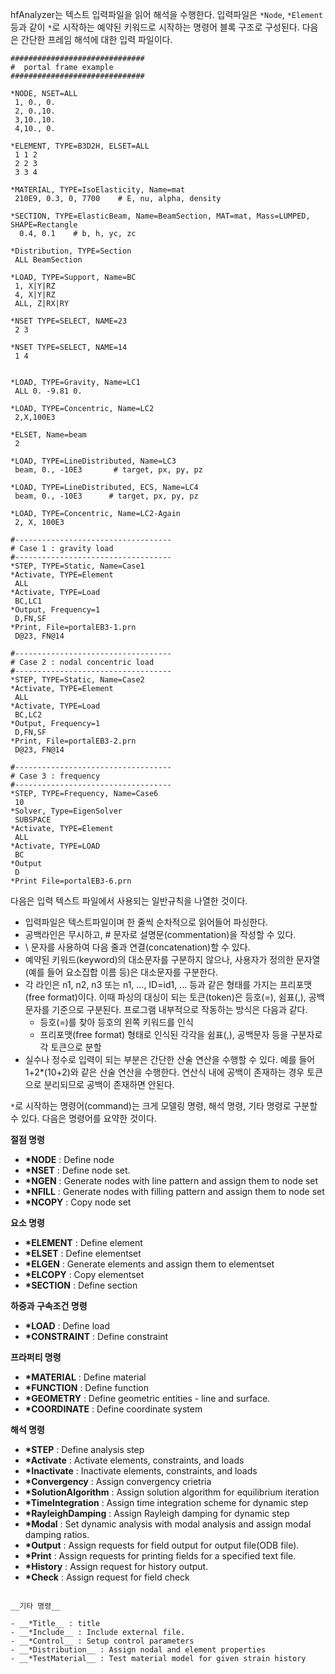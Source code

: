 hfAnalyzer는 텍스트 입력파일을 읽어 해석을 수행한다. 입력파일은 `*Node`, `*Element` 등과 같이 `*`로 시작하는 예약된 키워드로 시작하는 명령어 블록 구조로 구성된다. 다음은 간단한 프레임 해석에 대한 입력 파일이다.

```
##############################
#  portal frame example
##############################

*NODE, NSET=ALL
 1, 0., 0.
 2, 0.,10.
 3,10.,10.
 4,10., 0.

*ELEMENT, TYPE=B3D2H, ELSET=ALL
 1 1 2 
 2 2 3
 3 3 4

*MATERIAL, TYPE=IsoElasticity, Name=mat
 210E9, 0.3, 0, 7700    # E, nu, alpha, density
 
*SECTION, TYPE=ElasticBeam, Name=BeamSection, MAT=mat, Mass=LUMPED, SHAPE=Rectangle
  0.4, 0.1    # b, h, yc, zc
 
*Distribution, TYPE=Section
 ALL BeamSection
 
*LOAD, TYPE=Support, Name=BC
 1, X|Y|RZ
 4, X|Y|RZ
 ALL, Z|RX|RY

*NSET TYPE=SELECT, NAME=23
 2 3

*NSET TYPE=SELECT, NAME=14
 1 4

 
*LOAD, TYPE=Gravity, Name=LC1
 ALL 0. -9.81 0.
 
*LOAD, TYPE=Concentric, Name=LC2
 2,X,100E3

*ELSET, Name=beam
 2
 
*LOAD, TYPE=LineDistributed, Name=LC3
 beam, 0., -10E3       # target, px, py, pz
 
*LOAD, TYPE=LineDistributed, ECS, Name=LC4
 beam, 0., -10E3      # target, px, py, pz
 
*LOAD, TYPE=Concentric, Name=LC2-Again
 2, X, 100E3
 
#-----------------------------------
# Case 1 : gravity load
#-----------------------------------
*STEP, TYPE=Static, Name=Case1
*Activate, TYPE=Element
 ALL
*Activate, TYPE=Load
 BC,LC1 
*Output, Frequency=1
 D,FN,SF
*Print, File=portalEB3-1.prn 
 D@23, FN@14

#-----------------------------------
# Case 2 : nodal concentric load
#-----------------------------------
*STEP, TYPE=Static, Name=Case2
*Activate, TYPE=Element
 ALL
*Activate, TYPE=Load
 BC,LC2
*Output, Frequency=1
 D,FN,SF
*Print, File=portalEB3-2.prn 
 D@23, FN@14

#-----------------------------------
# Case 3 : frequency
#-----------------------------------
*STEP, TYPE=Frequency, Name=Case6
 10
*Solver, Type=EigenSolver
 SUBSPACE
*Activate, TYPE=Element
 ALL 
*Activate, TYPE=LOAD
 BC 
*Output
 D
*Print File=portalEB3-6.prn 
```


다음은 입력 텍스트 파일에서 사용되는 일반규칙을 나열한 것이다. 

- 입력파일은 텍스트파일이며 한 줄씩 순차적으로 읽어들어 파싱한다. 
- 공백라인은 무시하고, # 문자로 설명문(commentation)을 작성할 수 있다.
- \ 문자를 사용하여 다음 줄과 연결(concatenation)할 수 있다.
- 예약된 키워드(keyword)의 대소문자를 구분하지 않으나, 사용자가 정의한 문자열(예를 들어 요소집합 이름 등)은 대소문자를 구분한다.
- 각 라인은 n1, n2, n3 또는 n1, ..., ID=id1, ... 등과 같은 형태를 가지는 프리포맷(free format)이다. 이때 파싱의 대싱이 되는 토큰(token)은 등호(=), 쉼표(,), 공백문자를 기준으로 구분된다. 프로그램 내부적으로 작동하는 방식은 다음과 같다.
    * 등호(=)를 찾아 등호의 왼쪽 키워드를 인식
    * 프리포맷(free format) 형태로 인식된 각각을 쉼표(,), 공백문자 등을 구분자로 각 토큰으로 분할
- 실수나 정수로 입력이 되는 부분은 간단한 산술 연산을 수행할 수 있다. 예를 들어 1+2*(10+2)와 같은 산술 연산을 수행한다. 연산식 내에 공백이 존재하는 경우 토큰으로 분리되므로 공백이 존재하면 안된다. 

`*`로 시작하는 명령어(command)는 크게 모델링 명령, 해석 명령, 기타 명령로 구분할 수 있다. 다음은 명령어를 요약한 것이다.


__절점 명령__

- __*NODE__ : Define node 
- __*NSET__ : Define node set. 
- __*NGEN__ : Generate nodes with line pattern and assign them to node set
- __*NFILL__ : Generate nodes with filling pattern and assign them to node set 
- __*NCOPY__ : Copy node set

__요소 명령__

- __*ELEMENT__ : Define element 
- __*ELSET__ : Define elementset
- __*ELGEN__ : Generate elements and assign them to elementset
- __*ELCOPY__ : Copy elementset
- __*SECTION__ : Define section

__하중과 구속조건 명령__

- __*LOAD__ : Define load
- __*CONSTRAINT__ : Define constraint

__프라퍼티 명령__

- __*MATERIAL__ : Define material
- __*FUNCTION__ : Define function
- __*GEOMETRY__ : Define geometric entities - line and surface.
- __*COORDINATE__ : Define coordinate system

__해석 명령__

- __*STEP__ : Define analysis step
- __*Activate__ : Activate elements, constraints, and loads
- __*Inactivate__ : Inactivate elements, constraints, and loads
- __*Convergency__ : Assign convergency crietria
- __*SolutionAlgorithm__ : Assign solution algorithm for equilibrium iteration
- __*TimeIntegration__ : Assign time integration scheme for dynamic step
- __*RayleighDamping__ : Assign Rayleigh damping for dynamic step
- __*Modal__ : Set dynamic analysis with modal analysis and assign modal damping ratios.
- __*Output__ : Assign requests for field output for output file(ODB file).
- __*Print__ : Assign requests for printing fields for a specified text file. 
- __*History__ : Assign request for history output. 
- __*Check__ : Assign request for field check
~~~~

__기타 명령__

- __*Title__ : title 
- __*Include__ : Include external file.
- __*Control__ : Setup control parameters
- __*Distribution__ : Assign nodal and element properties
- __*TestMaterial__ : Test material model for given strain history


